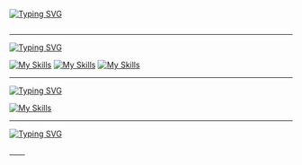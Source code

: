 [![Typing SVG](https://readme-typing-svg.demolab.com?font=Fira+Code&weight=600&size=25&duration=3000&pause=1000&color=7FFF00&vCenter=true&width=435&lines=%24+jeet%2Fdebnath;%40+jxxt;%23+a%2Ffullstack%2Fdeveloper)](https://git.io/typing-svg)

<p>
    <img src="https://komarev.com/ghpvc/?username=jxxt" alt="">
</p>

<hr>

[![Typing SVG](https://readme-typing-svg.demolab.com?font=Fira+Code&weight=600&size=25&duration=4000&pause=100000000&color=7FFF00&vCenter=true&width=435&lines=%24+~%2Fskills)](https://git.io/typing-svg)


[![My Skills](https://skillicons.dev/icons?i=html,css,js,scss,bootstrap,tailwind,nodejs,figma,firebase,postman)](https://skillicons.dev)
[![My Skills](https://skillicons.dev/icons?i=cpp,python,bash,markdown)](https://skillicons.dev)
[![My Skills](https://skillicons.dev/icons?i=git,github)](https://skillicons.dev)

<hr>

[![Typing SVG](https://readme-typing-svg.demolab.com?font=Fira+Code&weight=600&size=25&duration=4000&pause=100000000&color=7FFF00&vCenter=true&width=435&lines=%24+~%2Fapps)](https://git.io/typing-svg)

[![My Skills](https://skillicons.dev/icons?i=vscode)](https://skillicons.dev)

<hr>

[![Typing SVG](https://readme-typing-svg.demolab.com?font=Fira+Code&weight=600&size=25&duration=4000&pause=100000000&color=7FFF00&vCenter=true&width=435&lines=%24+~%2Fcontact_me)](https://git.io/typing-svg)

<a href="https://discordapp.com/users/311519489361707014">
        <img src="https://img.shields.io/badge/-Gmail-333C43?logo=gmail&logoColor=gmail&style=flat" alt=""/>&nbsp;&nbsp;&nbsp;
</a>

<a href="mailto:iamjxxt@gmail.com?subject=Hello%20Jeet">
        <img src="https://img.shields.io/badge/-Discord-333C43?logo=discord&logoColor=discord&style=flat" alt=""/>&nbsp;&nbsp;&nbsp;
</a>
